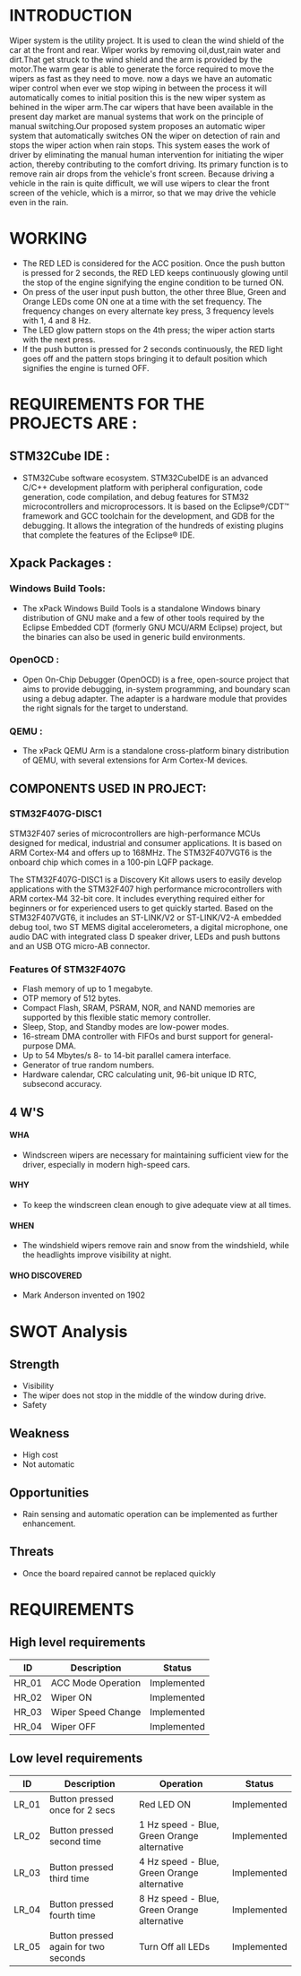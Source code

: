 

# INTRODUCTION
Wiper system is the utility project. It is used to clean the wind shield of the car at the front and rear. Wiper works by removing oil,dust,rain water and dirt.That get struck to the wind shield and the arm is provided by the motor.The warm gear is able to generate the force required to move the wipers as fast as they need to move. now a days we have an automatic wiper control when ever we stop wiping in between the process it will automatically comes to initial position this is the new wiper system as behined in the wiper arm.The car wipers that have been available in the present day market are manual systems that work on the principle of manual switching.Our proposed system proposes an automatic wiper system that automatically switches ON the wiper on detection of rain and stops the wiper action when rain stops. This system eases the work of driver by eliminating the manual human intervention for initiating the wiper action, thereby contributing to the comfort driving.
Its primary function is to remove rain air drops from the vehicle's front screen. Because driving a vehicle in the rain is quite difficult, we will use wipers to clear the front screen of the vehicle, which is a mirror, so that we may drive the vehicle even in the rain.

# WORKING 
* The RED LED is considered for the ACC position. Once the push button is pressed for 2 seconds, the RED LED keeps continuously glowing until the stop of the engine signifying the engine condition to be turned ON.
* On press of the user input push button, the other three Blue, Green and Orange LEDs come ON one at a time with the set frequency. The frequency changes on every alternate key press, 3 frequency levels with 1, 4 and 8 Hz.
* The LED glow pattern stops on the 4th press; the wiper action starts with the next press.
* If the push button is pressed for 2 seconds continuously, the RED light goes off and the pattern stops bringing it to default position which signifies the engine is turned OFF.

# REQUIREMENTS FOR THE PROJECTS ARE :
## STM32Cube IDE :
* STM32Cube software ecosystem. STM32CubeIDE is an advanced C/C++ development platform with peripheral configuration, code generation, code compilation, and debug features for STM32 microcontrollers and microprocessors. It is based on the Eclipse®/CDT™ framework and GCC toolchain for the development, and GDB for the debugging. It allows the integration of the hundreds of existing plugins that complete the features of the Eclipse® IDE.


## Xpack Packages :

### Windows Build Tools:
* The xPack Windows Build Tools is a standalone Windows binary distribution of GNU make and a few of other tools required by the Eclipse Embedded CDT (formerly GNU MCU/ARM Eclipse) project, but the binaries can also be used in generic build environments.

### OpenOCD :
* Open On-Chip Debugger (OpenOCD) is a free, open-source project that aims to provide debugging, in-system programming, and boundary scan using a debug adapter. The adapter is a hardware module that provides the right signals for the target to understand.

### QEMU :
* The xPack QEMU Arm is a standalone cross-platform binary distribution of QEMU, with several extensions for Arm Cortex-M devices.

## COMPONENTS USED IN PROJECT:

### STM32F407G-DISC1

STM32F407 series of microcontrollers are high-performance MCUs designed for medical, industrial and consumer applications. It is based on ARM Cortex-M4 and offers up to 168MHz. The STM32F407VGT6 is the onboard chip which comes in a 100-pin LQFP package.

The STM32F407G-DISC1 is a Discovery Kit allows users to easily develop applications with the STM32F407 high performance microcontrollers with ARM cortex-M4 32-bit core. It includes everything required either for beginners or for experienced users to get quickly started. Based on the STM32F407VGT6, it includes an ST-LINK/V2 or ST-LINK/V2-A embedded debug tool, two ST MEMS digital accelerometers, a digital microphone, one audio DAC with integrated class D speaker driver, LEDs and push buttons and an USB OTG micro-AB connector.

### Features Of STM32F407G
* Flash memory of up to 1 megabyte.
* OTP memory of 512 bytes.
* Compact Flash, SRAM, PSRAM, NOR, and NAND memories are supported by this flexible static memory controller.
* Sleep, Stop, and Standby modes are low-power modes.
* 16-stream DMA controller with FIFOs and burst support for general-purpose DMA.
* Up to 54 Mbytes/s 8- to 14-bit parallel camera interface.
* Generator of true random numbers.
* Hardware calendar, CRC calculating unit, 96-bit unique ID RTC, subsecond accuracy.


 ## 4 W'S
#### WHA
  * Windscreen wipers are necessary for maintaining sufficient view for the driver, especially in modern high-speed cars.
#### WHY 
  * To keep the windscreen clean enough to give adequate view at all times.
#### WHEN 
  * The windshield wipers remove rain and snow from the windshield, while the headlights improve visibility at night.
#### WHO DISCOVERED
 * Mark Anderson invented on 1902
# SWOT Analysis 
## Strength
* Visibility
* The wiper does not stop in the middle of the window during drive.
* Safety

## Weakness 
* High cost
* Not automatic

## Opportunities
* Rain sensing and automatic operation can be implemented as further enhancement.


## Threats 
* Once the board repaired cannot be replaced quickly

# REQUIREMENTS
## High level requirements
| ID | Description | Status |
| --- | --- | --- | 
| HR_01 | ACC Mode Operation |	Implemented |
| HR_02 |	Wiper ON |	Implemented |
| HR_03 |	Wiper Speed Change |	Implemented |
| HR_04 |	Wiper OFF |	Implemented |
## Low level requirements
| ID |	Description | Operation |	Status |
| --- | --- | --- | --- |
| LR_01 |	Button pressed once for 2 secs | Red LED ON |	Implemented |
| LR_02 |	Button pressed second time | 1 Hz speed - Blue, Green Orange alternative |	Implemented |
| LR_03	|Button pressed third time | 4 Hz speed - Blue, Green Orange alternative |	Implemented |
| LR_04	|Button pressed fourth time | 8 Hz speed - Blue, Green Orange alternative |	Implemented |
| LR_05 |	Button pressed again for two seconds |Turn Off all LEDs |	Implemented |




